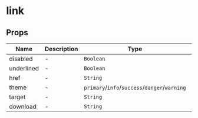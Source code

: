 # link

## Props

<!-- @vuese:link:props:start -->
|Name|Description|Type|Required|Default|
|---|---|---|---|---|
|disabled|-|`Boolean`|`false`|-|
|underlined|-|`Boolean`|`false`|-|
|href|-|`String`|`false`|-|
|theme|-|`primary`/`info`/`success`/`danger`/`warning`|`false`|-|
|target|-|`String`|`false`|-|
|download|-|`String`|`false`|-|

<!-- @vuese:link:props:end -->


